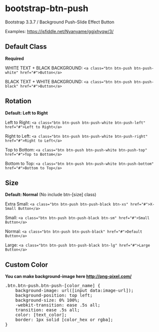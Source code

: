 # bootstrap-btn-push
Bootstrap 3.3.7 / Background Push-Slide Effect Button

Examples: https://jsfiddle.net/Nyanyame/ggjxhyqw/3/

## Default Class
**Required**

WHITE TEXT + BLACK BACKGROUND: `<a class="btn btn-push btn-push-white" href="#">Button</a>`

BLACK TEXT + WHITE BACKGROUND: `<a class="btn btn-push btn-push-black" href="#">Button</a>`

## Rotation
**Default: Left to Right**

Left to Right: `<a class="btn btn-push btn-push-white btn-push-left" href="#">Left to Right</a>`

Right to Left: `<a class="btn btn-push btn-push-white btn-push-right" href="#">Right to Left</a>`

Top to Bottom: `<a class="btn btn-push btn-push-white btn-push-top" href="#">Top to Bottom</a>`

Bottom to Top: `<a class="btn btn-push btn-push-white btn-push-bottom" href="#">Bottom to Top</a>`

## Size
**Default: Normal** (No include btn-[size] class)

Extra Small: `<a class="btn btn-push btn-push-black btn-xs" href="#">X-Small Button</a>`

Small: `<a class="btn btn-push btn-push-black btn-sm" href="#">Small Button</a>`

Normal: `<a class="btn btn-push btn-push-black" href="#">Default Button</a>`

Large: `<a class="btn btn-push btn-push-black btn-lg" href="#">Large Button</a>`

## Custom Color
**You can make background-image here http://png-pixel.com/**

<pre>.btn.btn-push.btn-push-[color_name] {
	background-image: url([input data:image-url]);
	background-position: top left;
	background-size: 0% 100%;
	-webkit-transition: ease .5s all;
	transition: ease .5s all;
	color: [text_color];
	border: 1px solid [color_hex or rgba];
}</pre>
